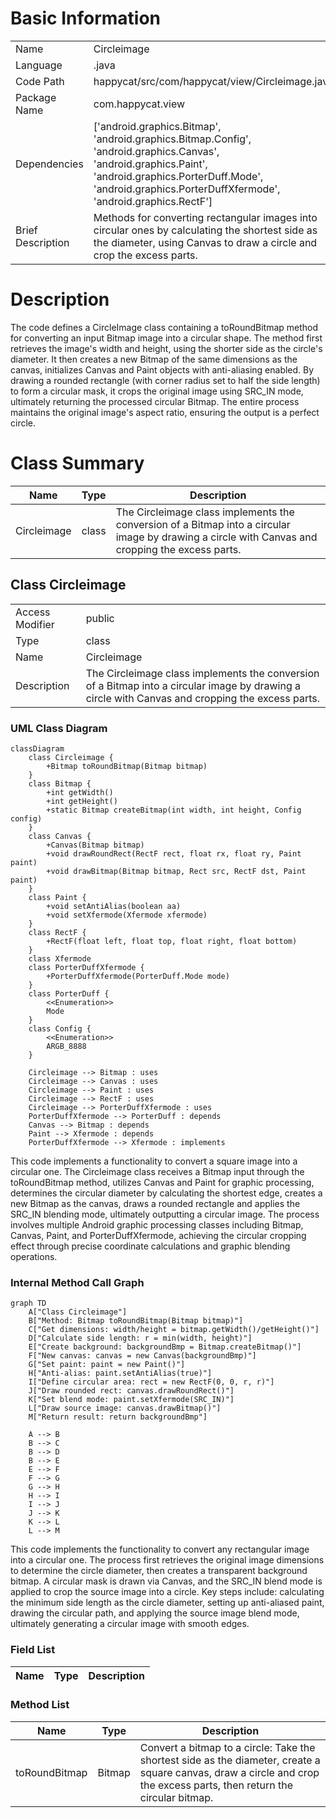 # Basic Information

|      |      |
|------|------|
| Name | Circleimage |
| Language | .java |
| Code Path | happycat/src/com/happycat/view/Circleimage.java |
| Package Name | com.happycat.view |
| Dependencies | ['android.graphics.Bitmap', 'android.graphics.Bitmap.Config', 'android.graphics.Canvas', 'android.graphics.Paint', 'android.graphics.PorterDuff.Mode', 'android.graphics.PorterDuffXfermode', 'android.graphics.RectF'] |
| Brief Description | Methods for converting rectangular images into circular ones by calculating the shortest side as the diameter, using Canvas to draw a circle and crop the excess parts. |

# Description

The code defines a CircleImage class containing a toRoundBitmap method for converting an input Bitmap image into a circular shape. The method first retrieves the image's width and height, using the shorter side as the circle's diameter. It then creates a new Bitmap of the same dimensions as the canvas, initializes Canvas and Paint objects with anti-aliasing enabled. By drawing a rounded rectangle (with corner radius set to half the side length) to form a circular mask, it crops the original image using SRC_IN mode, ultimately returning the processed circular Bitmap. The entire process maintains the original image's aspect ratio, ensuring the output is a perfect circle.

# Class Summary

| Name   | Type  | Description |
|-------|------|-------------|
| Circleimage | class | The Circleimage class implements the conversion of a Bitmap into a circular image by drawing a circle with Canvas and cropping the excess parts. |



## Class Circleimage

|      |      |
|------|------|
| Access Modifier | public |
| Type | class |
| Name | Circleimage |
| Description | The Circleimage class implements the conversion of a Bitmap into a circular image by drawing a circle with Canvas and cropping the excess parts. |


### UML Class Diagram

```mermaid
classDiagram
    class Circleimage {
        +Bitmap toRoundBitmap(Bitmap bitmap)
    }
    class Bitmap {
        +int getWidth()
        +int getHeight()
        +static Bitmap createBitmap(int width, int height, Config config)
    }
    class Canvas {
        +Canvas(Bitmap bitmap)
        +void drawRoundRect(RectF rect, float rx, float ry, Paint paint)
        +void drawBitmap(Bitmap bitmap, Rect src, RectF dst, Paint paint)
    }
    class Paint {
        +void setAntiAlias(boolean aa)
        +void setXfermode(Xfermode xfermode)
    }
    class RectF {
        +RectF(float left, float top, float right, float bottom)
    }
    class Xfermode
    class PorterDuffXfermode {
        +PorterDuffXfermode(PorterDuff.Mode mode)
    }
    class PorterDuff {
        <<Enumeration>>
        Mode
    }
    class Config {
        <<Enumeration>>
        ARGB_8888
    }

    Circleimage --> Bitmap : uses
    Circleimage --> Canvas : uses
    Circleimage --> Paint : uses
    Circleimage --> RectF : uses
    Circleimage --> PorterDuffXfermode : uses
    PorterDuffXfermode --> PorterDuff : depends
    Canvas --> Bitmap : depends
    Paint --> Xfermode : depends
    PorterDuffXfermode --> Xfermode : implements
```

This code implements a functionality to convert a square image into a circular one. The Circleimage class receives a Bitmap input through the toRoundBitmap method, utilizes Canvas and Paint for graphic processing, determines the circular diameter by calculating the shortest edge, creates a new Bitmap as the canvas, draws a rounded rectangle and applies the SRC_IN blending mode, ultimately outputting a circular image. The process involves multiple Android graphic processing classes including Bitmap, Canvas, Paint, and PorterDuffXfermode, achieving the circular cropping effect through precise coordinate calculations and graphic blending operations.


### Internal Method Call Graph

```mermaid
graph TD
    A["Class Circleimage"]
    B["Method: Bitmap toRoundBitmap(Bitmap bitmap)"]
    C["Get dimensions: width/height = bitmap.getWidth()/getHeight()"]
    D["Calculate side length: r = min(width, height)"]
    E["Create background: backgroundBmp = Bitmap.createBitmap()"]
    F["New canvas: canvas = new Canvas(backgroundBmp)"]
    G["Set paint: paint = new Paint()"]
    H["Anti-alias: paint.setAntiAlias(true)"]
    I["Define circular area: rect = new RectF(0, 0, r, r)"]
    J["Draw rounded rect: canvas.drawRoundRect()"]
    K["Set blend mode: paint.setXfermode(SRC_IN)"]
    L["Draw source image: canvas.drawBitmap()"]
    M["Return result: return backgroundBmp"]

    A --> B
    B --> C
    B --> D
    B --> E
    E --> F
    F --> G
    G --> H
    H --> I
    I --> J
    J --> K
    K --> L
    L --> M
```

This code implements the functionality to convert any rectangular image into a circular one. The process first retrieves the original image dimensions to determine the circle diameter, then creates a transparent background bitmap. A circular mask is drawn via Canvas, and the SRC_IN blend mode is applied to crop the source image into a circle. Key steps include: calculating the minimum side length as the circle diameter, setting up anti-aliased paint, drawing the circular path, and applying the source image blend mode, ultimately generating a circular image with smooth edges.

### Field List

| Name  | Type  | Description |
|-------|-------|------|

### Method List

| Name  | Type  | Description |
|-------|-------|------|
| toRoundBitmap | Bitmap | Convert a bitmap to a circle: Take the shortest side as the diameter, create a square canvas, draw a circle and crop the excess parts, then return the circular bitmap. |




